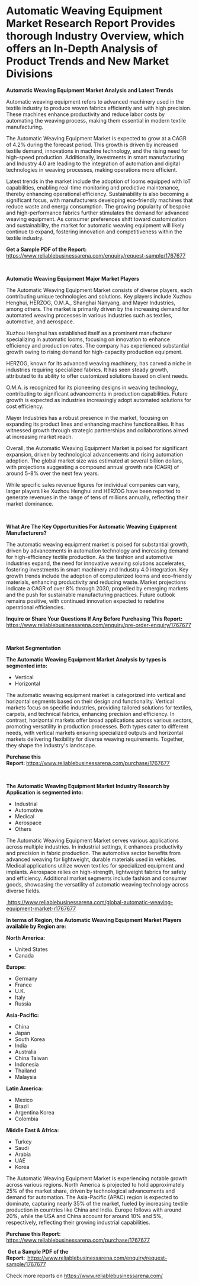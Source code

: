 <p><h1>Automatic Weaving Equipment Market Research Report Provides thorough Industry Overview, which offers an In-Depth Analysis of Product Trends and New Market Divisions</h1></p><p><strong>Automatic Weaving Equipment Market Analysis and Latest Trends</strong></p>
<p><p>Automatic weaving equipment refers to advanced machinery used in the textile industry to produce woven fabrics efficiently and with high precision. These machines enhance productivity and reduce labor costs by automating the weaving process, making them essential in modern textile manufacturing.</p><p>The Automatic Weaving Equipment Market is expected to grow at a CAGR of 4.2% during the forecast period. This growth is driven by increased textile demand, innovations in machine technology, and the rising need for high-speed production. Additionally, investments in smart manufacturing and Industry 4.0 are leading to the integration of automation and digital technologies in weaving processes, making operations more efficient.</p><p>Latest trends in the market include the adoption of looms equipped with IoT capabilities, enabling real-time monitoring and predictive maintenance, thereby enhancing operational efficiency. Sustainability is also becoming a significant focus, with manufacturers developing eco-friendly machines that reduce waste and energy consumption. The growing popularity of bespoke and high-performance fabrics further stimulates the demand for advanced weaving equipment. As consumer preferences shift toward customization and sustainability, the market for automatic weaving equipment will likely continue to expand, fostering innovation and competitiveness within the textile industry.</p></p>
<p><strong>Get a Sample PDF of the Report:&nbsp;</strong> <a href="https://www.reliablebusinessarena.com/enquiry/request-sample/1767677?utm_campaign=2322&utm_medium=2&utm_source=Github&utm_content=ia&utm_term=27022025&utm_id=automatic-weaving-equipment">https://www.reliablebusinessarena.com/enquiry/request-sample/1767677</a></p>
<p>&nbsp;</p>
<p><strong>Automatic Weaving Equipment Major Market Players</strong></p>
<p><p>The Automatic Weaving Equipment Market consists of diverse players, each contributing unique technologies and solutions. Key players include Xuzhou Henghui, HERZOG, O.M.A., Shanghai Nanyang, and Mayer Industries, among others. The market is primarily driven by the increasing demand for automated weaving processes in various industries such as textiles, automotive, and aerospace.</p><p>Xuzhou Henghui has established itself as a prominent manufacturer specializing in automatic looms, focusing on innovation to enhance efficiency and production rates. The company has experienced substantial growth owing to rising demand for high-capacity production equipment.</p><p>HERZOG, known for its advanced weaving machinery, has carved a niche in industries requiring specialized fabrics. It has seen steady growth, attributed to its ability to offer customized solutions based on client needs.</p><p>O.M.A. is recognized for its pioneering designs in weaving technology, contributing to significant advancements in production capabilities. Future growth is expected as industries increasingly adopt automated solutions for cost efficiency.</p><p>Mayer Industries has a robust presence in the market, focusing on expanding its product lines and enhancing machine functionalities. It has witnessed growth through strategic partnerships and collaborations aimed at increasing market reach.</p><p>Overall, the Automatic Weaving Equipment Market is poised for significant expansion, driven by technological advancements and rising automation adoption. The global market size was estimated at several billion dollars, with projections suggesting a compound annual growth rate (CAGR) of around 5-8% over the next few years.</p><p>While specific sales revenue figures for individual companies can vary, larger players like Xuzhou Henghui and HERZOG have been reported to generate revenues in the range of tens of millions annually, reflecting their market dominance.</p></p>
<p>&nbsp;</p>
<p><strong>What Are The Key Opportunities For Automatic Weaving Equipment Manufacturers?</strong></p>
<p><p>The automatic weaving equipment market is poised for substantial growth, driven by advancements in automation technology and increasing demand for high-efficiency textile production. As the fashion and automotive industries expand, the need for innovative weaving solutions accelerates, fostering investments in smart machinery and Industry 4.0 integration. Key growth trends include the adoption of computerized looms and eco-friendly materials, enhancing productivity and reducing waste. Market projections indicate a CAGR of over 8% through 2030, propelled by emerging markets and the push for sustainable manufacturing practices. Future outlook remains positive, with continued innovation expected to redefine operational efficiencies.</p></p>
<p><strong>Inquire or Share Your Questions If Any Before Purchasing This Report:</strong> <a href="https://www.reliablebusinessarena.com/enquiry/pre-order-enquiry/1767677?utm_campaign=2322&utm_medium=2&utm_source=Github&utm_content=ia&utm_term=27022025&utm_id=automatic-weaving-equipment">https://www.reliablebusinessarena.com/enquiry/pre-order-enquiry/1767677</a></p>
<p>&nbsp;</p>
<p><strong>Market Segmentation</strong></p>
<p><strong>The Automatic Weaving Equipment Market Analysis by types is segmented into:</strong></p>
<p><ul><li>Vertical</li><li>Horizontal</li></ul></p>
<p><p>The automatic weaving equipment market is categorized into vertical and horizontal segments based on their design and functionality. Vertical markets focus on specific industries, providing tailored solutions for textiles, carpets, and technical fabrics, enhancing precision and efficiency. In contrast, horizontal markets offer broad applications across various sectors, promoting versatility in production processes. Both types cater to different needs, with vertical markets ensuring specialized outputs and horizontal markets delivering flexibility for diverse weaving requirements. Together, they shape the industry's landscape.</p></p>
<p><strong>Purchase this Report:&nbsp;</strong><a href="https://www.reliablebusinessarena.com/purchase/1767677?utm_campaign=2322&utm_medium=2&utm_source=Github&utm_content=ia&utm_term=27022025&utm_id=automatic-weaving-equipment">https://www.reliablebusinessarena.com/purchase/1767677</a></p>
<p>&nbsp;</p>
<p><strong>The Automatic Weaving Equipment Market Industry Research by Application is segmented into:</strong></p>
<p><ul><li>Industrial</li><li>Automotive</li><li>Medical</li><li>Aerospace</li><li>Others</li></ul></p>
<p><p>The Automatic Weaving Equipment Market serves various applications across multiple industries. In industrial settings, it enhances productivity and precision in fabric production. The automotive sector benefits from advanced weaving for lightweight, durable materials used in vehicles. Medical applications utilize woven textiles for specialized equipment and implants. Aerospace relies on high-strength, lightweight fabrics for safety and efficiency. Additional market segments include fashion and consumer goods, showcasing the versatility of automatic weaving technology across diverse fields.</p></p>
<p><a href="https://www.reliablebusinessarena.com/global-automatic-weaving-equipment-market-r1767677?utm_campaign=2322&utm_medium=2&utm_source=Github&utm_content=ia&utm_term=27022025&utm_id=automatic-weaving-equipment">&nbsp;https://www.reliablebusinessarena.com/global-automatic-weaving-equipment-market-r1767677</a></p>
<p><strong>In terms of Region, the Automatic Weaving Equipment Market Players available by Region are:</strong></p>
<p>
    <p> <strong> North America: </strong>
        <ul>
            <li>United States</li>
            <li>Canada</li>
        </ul>
        </p> 
    <p> <strong> Europe: </strong>
        <ul>
            <li>Germany</li>
            <li>France</li>
            <li>U.K.</li>
            <li>Italy</li>
            <li>Russia</li>
        </ul>
        </p> 
    <p> <strong> Asia-Pacific: </strong>
        <ul>
            <li>China</li>
            <li>Japan</li>
            <li>South Korea</li>
            <li>India</li>
            <li>Australia</li>
            <li>China Taiwan</li>
            <li>Indonesia</li>
            <li>Thailand</li>
            <li>Malaysia</li>
        </ul>
        </p> 
    <p> <strong> Latin America: </strong>
        <ul>
            <li>Mexico</li>
            <li>Brazil</li>
            <li>Argentina Korea</li>
            <li>Colombia</li>
        </ul>
        </p> 
    <p> <strong> Middle East & Africa: </strong>
        <ul>
            <li>Turkey</li>
            <li>Saudi</li>
            <li>Arabia</li>
            <li>UAE</li>
            <li>Korea</li>
        </ul>
    </p>
    </p>
<p><p>The Automatic Weaving Equipment Market is experiencing notable growth across various regions. North America is projected to hold approximately 25% of the market share, driven by technological advancements and demand for automation. The Asia-Pacific (APAC) region is expected to dominate, capturing nearly 35% of the market, fueled by increasing textile production in countries like China and India. Europe follows with around 20%, while the USA and China account for around 10% and 5%, respectively, reflecting their growing industrial capabilities.</p></p>
<p><strong>Purchase this Report: </strong><a href="https://www.reliablebusinessarena.com/purchase/1767677?utm_campaign=2322&utm_medium=2&utm_source=Github&utm_content=ia&utm_term=27022025&utm_id=automatic-weaving-equipment">https://www.reliablebusinessarena.com/purchase/1767677</a></p>
<p>&nbsp;<strong>Get a Sample PDF of the Report:&nbsp;&nbsp;</strong><a href="https://www.reliablebusinessarena.com/enquiry/request-sample/1767677?utm_campaign=2322&utm_medium=2&utm_source=Github&utm_content=ia&utm_term=27022025&utm_id=automatic-weaving-equipment">https://www.reliablebusinessarena.com/enquiry/request-sample/1767677</a></p>
<p><strong></strong></p>
<p>Check more reports on <a href="https://www.reliablebusinessarena.com/?utm_campaign=2322&utm_medium=2&utm_source=Github&utm_content=ia&utm_term=27022025&utm_id=automatic-weaving-equipment">https://www.reliablebusinessarena.com/</a></p>